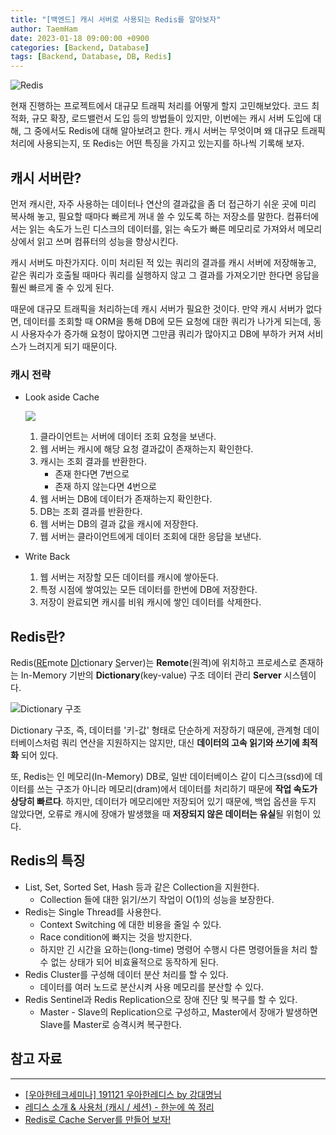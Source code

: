 ```yaml
---
title: "[백엔드] 캐시 서버로 사용되는 Redis를 알아보자"
author: TaemHam
date: 2023-01-18 09:00:00 +0900
categories: [Backend, Database]
tags: [Backend, Database, DB, Redis]
---
```


![Redis](https://upload.wikimedia.org/wikipedia/en/thumb/6/6b/Redis_Logo.svg/1200px-Redis_Logo.svg.png)

현재 진행하는 프로젝트에서 대규모 트래픽 처리를 어떻게 할지 고민해보았다. 코드 최적화, 규모 확장, 로드밸런서 도입 등의 방법들이 있지만, 이번에는 캐시 서버 도입에 대해, 그 중에서도 Redis에 대해 알아보려고 한다. 캐시 서버는 무엇이며 왜 대규모 트래픽 처리에 사용되는지, 또 Redis는 어떤 특징을 가지고 있는지를 하나씩 기록해 보자.

## 캐시 서버란?

먼저 캐시란, 자주 사용하는 데이터나 연산의 결과값을 좀 더 접근하기 쉬운 곳에 미리 복사해 놓고, 필요할 때마다 빠르게 꺼내 쓸 수 있도록 하는 저장소를 말한다. 컴퓨터에서는 읽는 속도가 느린 디스크의 데이터를, 읽는 속도가 빠른 메모리로 가져와서 메모리상에서 읽고 쓰며 컴퓨터의 성능을 향상시킨다.

캐시 서버도 마찬가지다. 이미 처리된 적 있는 쿼리의 결과를 캐시 서버에 저장해놓고, 같은 쿼리가 호출될 때마다 쿼리를 실행하지 않고 그 결과를 가져오기만 한다면 응답을 훨씬 빠르게 줄 수 있게 된다. 

때문에 대규모 트래픽을 처리하는데 캐시 서버가 필요한 것이다. 만약 캐시 서버가 없다면, 데이터를 조회할 때 ORM을 통해 DB에 모든 요청에 대한 쿼리가 나가게 되는데, 동시 사용자수가 증가해 요청이 많아지면 그만큼 쿼리가 많아지고 DB에 부하가 커져 서비스가 느려지게 되기 때문이다. 

### 캐시 전략

* Look aside Cache

    ![](https://blog.kakaocdn.net/dn/KMa9y/btqVbYGTZ0s/m8Xkav4yGBLdkvblzKmovK/img.png)

    1. 클라이언트는 서버에 데이터 조회 요청을 보낸다.
    2. 웹 서버는 캐시에 해당 요청 결과값이 존재하는지 확인한다.
    3. 캐시는 조회 결과를 반환한다.
        * 존재 한다면 7번으로
        * 존재 하지 않는다면 4번으로
    4. 웹 서버는 DB에 데이터가 존재하는지 확인한다.
    5. DB는 조회 결과를 반환한다.
    6. 웹 서버는 DB의 결과 값을 캐시에 저장한다.
    7. 웹 서버는 클라이언트에게 데이터 조회에 대한 응답을 보낸다.

* Write Back

    1. 웹 서버는 저장할 모든 데이터를 캐시에 쌓아둔다.
    2. 특정 시점에 쌓여있는 모든 데이터를 한번에 DB에 저장한다.
    3. 저장이 완료되면 캐시를 비워 캐시에 쌓인 데이터를 삭제한다.

## Redis란?

Redis(<U>RE</U>mote <U>DI</U>ctionary <U>S</U>erver)는 **Remote**(원격)에 위치하고 프로세스로 존재하는 In-Memory 기반의 **Dictionary**(key-value) 구조 데이터 관리 **Server** 시스템이다. 

![Dictionary 구조](https://redis.com/wp-content/uploads/2020/10/key-value-figure-b-v2-1024x314.png?&auto=webp&quality=85,75&width=500)

Dictionary 구조, 즉, 데이터를 '키-값' 형태로 단순하게 저장하기 때문에, 관계형 데이터베이스처럼 쿼리 연산을 지원하지는 않지만, 대신 **데이터의 고속 읽기와 쓰기에 최적화** 되어 있다.

또, Redis는 인 메모리(In-Memory) DB로, 일반 데이터베이스 같이 디스크(ssd)에 데이터를 쓰는 구조가 아니라 메모리(dram)에서 데이터를 처리하기 때문에 **작업 속도가 상당히 빠르다**. 하지만, 데이터가 메모리에만 저장되어 있기 때문에, 백업 옵션을 두지 않았다면, 오류로 캐시에 장애가 발생했을 때 **저장되지 않은 데이터는 유실**될 위험이 있다.

## Redis의 특징

* List, Set, Sorted Set, Hash 등과 같은 Collection을 지원한다.
    * Collection 들에 대한 읽기/쓰기 작업이 O(1)의 성능을 보장한다.
* Redis는 Single Thread를 사용한다.
    * Context Switching 에 대한 비용을 줄일 수 있다.
    * Race condition에 빠지는 것을 방지한다.
    * 하지만 긴 시간을 요하는(long-time) 명령어 수행시 다른 명령어들을 처리 할 수 없는 상태가 되어 비효율적으로 동작하게 된다.
* Redis Cluster를 구성해 데이터 분산 처리를 할 수 있다.
    * 데이터를 여러 노드로 분산시켜 사용 메모리를 분산할 수 있다.
* Redis Sentinel과 Redis Replication으로 장애 진단 및 복구를 할 수 있다.
    * Master - Slave의 Replication으로 구성하고, Master에서 장애가 발생하면 Slave를 Master로 승격시켜 복구한다.


## 참고 자료
***
* [[우아한테크세미나] 191121 우아한레디스 by 강대명님](https://www.youtube.com/watch?v=mPB2CZiAkKM)
* [레디스 소개 & 사용처 (캐시 / 세션) - 한눈에 쏙 정리](https://inpa.tistory.com/entry/REDIS-%F0%9F%93%9A-%EA%B0%9C%EB%85%90-%EC%86%8C%EA%B0%9C-%EC%82%AC%EC%9A%A9%EC%B2%98-%EC%BA%90%EC%8B%9C-%EC%84%B8%EC%85%98-%ED%95%9C%EB%88%88%EC%97%90-%EC%8F%99-%EC%A0%95%EB%A6%AC)
* [Redis로 Cache Server를 만들어 보자!](https://jay-ji.tistory.com/76)